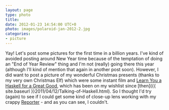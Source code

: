 ```yaml
---
layout: page
type: photo
title: 
date: 2012-01-23 14:54:00 UTC+0
photo: images/polaroid-jan-2012-2.jpg
categories: 
- picture
---
```

Yay! Let's post some pictures for the first time in a billion years. I've kind of avoided posting around New Year time because of the temptation of doing an "End of Year Review" thing and I'm not (really) going there this year (although I'll kind of mention that again in another post soon). However, I did want to post a picture of my wonderful Christmas presents (thanks to my very own Christmas Elf) which were some instant film and [Learn You a Haskell for a Great Good](http://www.learnyouahaskell.com), which has been on my wishlist since [then]({{ site.baseurl }}2011/04/12/Talking-of-Haskell.html). So I thought I'd try (again) to see if I could get some kind of close-up lens working with my crappy [Reporter](http://polaroids.theskeltons.org/drptr.htm) - and as you can see, I couldn't.
